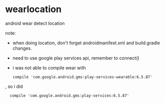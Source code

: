 wearlocation
============

android wear detect location

note: 
- when doing location, don't forget androidmanifest.xml and build.gradle changes.
- need to use google play services api, remember to connect()
- i was not able to compile wear with 

      compile 'com.google.android.gms:play-services-wearable:6.5.87'

, so i did 

      compile 'com.google.android.gms:play-services:6.5.87'
